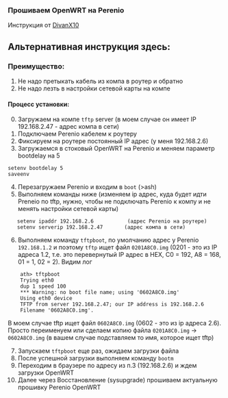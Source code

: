 ### Прошиваем OpenWRT на Perenio

Инструкция от [DivanX10](https://github.com/DivanX10/Openwrt-scripts-for-gateway-zhwg11lm/wiki/%D0%A1%D1%82%D0%B0%D0%B2%D0%B8%D0%BC-OpenWRT-%D0%BD%D0%B0-%D1%88%D0%BB%D1%8E%D0%B7-Perenio-PEACG01 "DivanX10") 

## Альтернативная инструкция здесь:

### Преимущество:
1. Не надо претыкать кабель из компа в роутер и обратно
2. Не надо лезть в настройки сетевой карты на компе

#### Процесс установки:
0. Загружаем на компе `tftp` server (в моем случае он имеет IP 192.168.2.47 - адрес компа в сети)
1. Подключаем Perenio кабелем к роутеру
2. Фиксируем на роутере постоянный IP адрес (у меня 192.168.2.6)
3. Загружаемся в стоковый OpenWRT на Perenio и меняем параметр bootdelay на 5
```
setenv bootdelay 5
saveenv
```
4. Перезагружаем Perenio и входим в `boot` (>ash)
5. Выполняем команды ниже (изменяем ip адрес, куда будет идти Preneio по tftp, нужно, чтобы не подключать Perenio к компу и не менять настройки сетевой карты)
```
   setenv ipaddr 192.168.2.6           (адрес Perenio на роутере)
   setenv serverip 192.168.2.47       (адрес компа в сети)
```
6.  Выполняем команду `tftpboot`, по умолчанию адрес у Perenio `192.168.1.2` и поэтому `tftp` ищет файл `0201A8C0.img` (0201 - это из IP адреса 1.2, т.е. это перевернутый IP адрес в  HEX, C0 = 192, A8 = 168, 01 = 1, 02 = 2). Видим лог
```
	ath> tftpboot
	Trying eth0
	dup 1 speed 100
	*** Warning: no boot file name; using '0602A8C0.img'
	Using eth0 device
	TFTP from server 192.168.2.47; our IP address is 192.168.2.6
	Filename '0602A8C0.img'.
```
В моем случае tftp ищет файл `0602A8C0.img` (0602 - это из ip адреса 2.6).
Просто  переименуем или сделаем копию файла `0201A8C0.img` -> `0602A8C0.img` (в вашем случае подставляем то имя, которое ищет tftp)

7. Запускаем `tftpboot` еще раз, ожидаем загрузки файла
8. После успешной загрузки выполняем команду `bootm`
9. Переходим в браузере по адресу из п.3 (192.168.2.6) и ждем загрузки OpenWRT
10. Далее через Восстановление (sysupgrade) прошиваем актуальную прошивку Perenio OpenWRT

